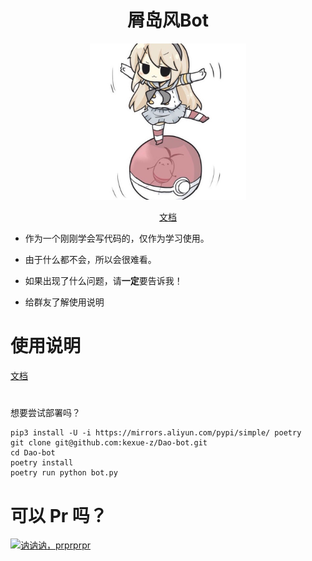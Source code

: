 <div align="center">
<h1>屑岛风Bot</h1>
<img width="250" src="docs/image.png"/>

[文档](https://kexue-z.github.io/Dao-bot/)

</div>

- 作为一个刚刚学会写代码的，仅作为学习使用。

- 由于什么都不会，所以会很难看。

- 如果出现了什么问题，请**一定**要告诉我！

- 给群友了解使用说明

# 使用说明

[文档](https://kexue-z.github.io/Dao-bot/)

#

想要尝试部署吗？

```
pip3 install -U -i https://mirrors.aliyun.com/pypi/simple/ poetry
git clone git@github.com:kexue-z/Dao-bot.git
cd Dao-bot
poetry install
poetry run python bot.py
```

# 可以 Pr 吗？

[![讷讷讷，prprprpr](https://kexue.io:5210/api/v3/file/get/583/1000.jpg?sign=1Xe2jcNTM7KYptV6DdBa99-sTJAg8lEL5Zf20edvaJ4%3D%3A0)](https://github.com/kexue-z/Dao-bot/pulls)
